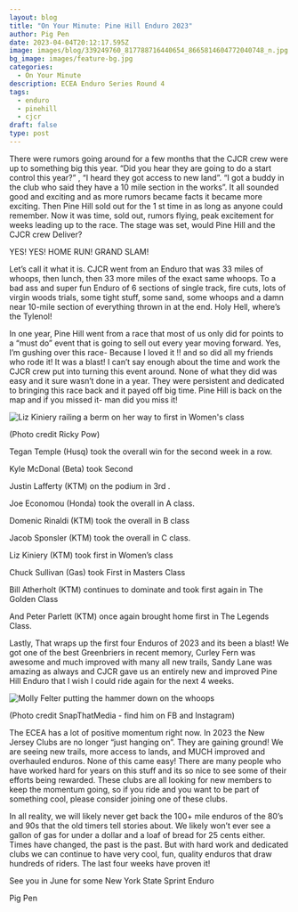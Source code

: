 ```yaml
---
layout: blog
title: "On Your Minute: Pine Hill Enduro 2023"
author: Pig Pen
date: 2023-04-04T20:12:17.595Z
image: images/blog/339249760_817788716440654_8665814604772040748_n.jpg
bg_image: images/feature-bg.jpg
categories:
  - On Your Minute
description: ECEA Enduro Series Round 4
tags:
  - enduro
  - pinehill
  - cjcr
draft: false
type: post
---
```

There were rumors going around for a few months that the CJCR crew were up to something big this year. “Did you hear they are going to do a start control this year?” , “I heard they got access to new land”. “I got a buddy in the club who said they have a 10 mile section in the works”. It all sounded good and exciting and as more rumors became facts it became more exciting. Then Pine Hill sold out for the 1 st time in as long as anyone could remember. Now it was time, sold out, rumors flying, peak excitement for weeks leading up to the race. The stage was set, would Pine Hill and the CJCR crew Deliver?

YES! YES! HOME RUN! GRAND SLAM!

Let’s call it what it is. CJCR went from an Enduro that was 33 miles of whoops, then lunch, then 33 more miles of the exact same whoops. To a bad ass and super fun Enduro of 6 sections of single track, fire cuts, lots of virgin woods trials, some tight stuff, some sand, some whoops and a damn near 10-mile section of everything thrown in at the end. Holy Hell, where’s the Tylenol! 

In one year, Pine Hill went from a race that most of us only did for points to a “must do” event that is going to sell out every year moving forward. Yes, I’m gushing over this race- Because I loved it !! and so did all my friends who rode it! It was a blast! I can’t say enough about the time and work the CJCR crew put into turning this event around. None of what they did was easy and it sure wasn’t done in a year. They were persistent and dedicated to bringing this race back and it payed off big time. Pine Hill is back on the map and if you missed it- man did you miss it!

![](/images/blog/339414778_1518874545306960_6589782166934664107_n.jpg "Liz Kiniery railing a berm on her way to first in Women's class")

(Photo credit Ricky Pow)

Tegan Temple (Husq) took the overall win for the second week in a row. 

Kyle McDonal (Beta) took Second 

Justin Lafferty (KTM) on the podium in 3rd . 

Joe Economou (Honda) took the overall in A class. 

Domenic Rinaldi (KTM) took the overall in B class 

Jacob Sponsler (KTM) took the overall in C class. 

Liz Kiniery (KTM) took first in Women’s class 

Chuck Sullivan (Gas) took First in Masters Class

Bill Atherholt (KTM) continues to dominate and took first again in The Golden Class

And Peter Parlett (KTM) once again brought home first in The Legends Class.

Lastly, That wraps up the first four Enduros of 2023 and its been a blast! We got one of the best Greenbriers in recent memory, Curley Fern was awesome and much improved with many all new trails, Sandy Lane was amazing as always and CJCR gave us an entirely new and improved Pine Hill Enduro that I wish I could ride again for the next 4 weeks.

![](/images/blog/339657819_219631167384440_1394989712083036373_n.jpg "Molly Felter putting the hammer down on the whoops")

(Photo credit SnapThatMedia - find him on FB and Instagram)

The ECEA has a lot of positive momentum right now. In 2023 the New Jersey Clubs are no longer “just hanging on”. They are gaining ground! We are seeing new trails, more access to lands, and MUCH improved and overhauled enduros. None of this came easy! There are many people who have worked hard for years on this stuff and its so nice to see some of their efforts being rewarded. These clubs are all looking for new members to keep the momentum going, so if you ride and you want to be part of something cool, please consider joining one of these clubs.

In all reality, we will likely never get back the 100+ mile enduros of the 80’s and 90s that the old timers tell stories about. We likely won’t ever see a gallon of gas for under a dollar and a loaf of bread for 25 cents either. Times have changed, the past is the past. But with hard work and dedicated clubs we can continue to have very cool, fun, quality enduros that draw hundreds of riders. The last four weeks have proven it! 

See you in June for some New York State Sprint Enduro

Pig Pen